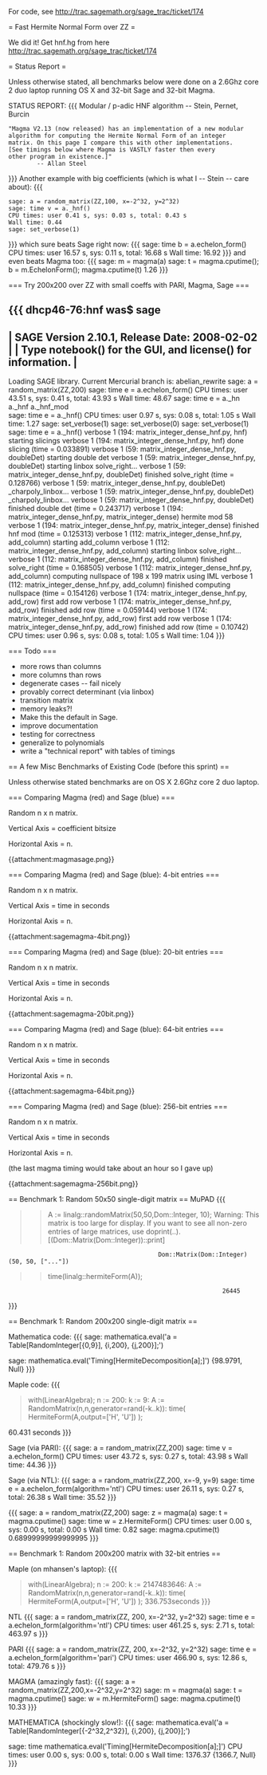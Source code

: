 For code, see http://trac.sagemath.org/sage_trac/ticket/174

= Fast Hermite Normal Form over ZZ =

We did it!  Get hnf.hg from here http://trac.sagemath.org/sage_trac/ticket/174

= Status Report =

Unless otherwise stated, all benchmarks below were done on a 2.6Ghz core 2 duo laptop running OS X and 32-bit Sage and 32-bit Magma.

STATUS REPORT:
{{{
Modular / p-adic HNF algorithm -- Stein, Pernet, Burcin

    "Magma V2.13 (now released) has an implementation of a new modular
    algorithm for computing the Hermite Normal Form of an integer
    matrix. On this page I compare this with other implementations.
    [See timings below where Magma is VASTLY faster then every
    other program in existence.]"
            -- Allan Steel
}}}
Another example with big coefficients (which is what I -- Stein -- care about):
{{{

    sage: a = random_matrix(ZZ,100, x=-2^32, y=2^32)
    sage: time v = a._hnf()
    CPU times: user 0.41 s, sys: 0.03 s, total: 0.43 s
    Wall time: 0.44
    sage: set_verbose(1)
}}}
which sure beats Sage right now:
{{{
    sage: time b = a.echelon_form()
    CPU times: user 16.57 s, sys: 0.11 s, total: 16.68 s
    Wall time: 16.92
}}}
and even beats Magma too:
{{{
    sage: m = magma(a)
    sage: t = magma.cputime(); b = m.EchelonForm(); magma.cputime(t)
    1.26
}}}

=== Try 200x200 over ZZ with small coeffs with PARI, Magma, Sage ===


{{{
dhcp46-76:hnf was$ sage
----------------------------------------------------------------------
| SAGE Version 2.10.1, Release Date: 2008-02-02                      |
| Type notebook() for the GUI, and license() for information.        |
----------------------------------------------------------------------
Loading SAGE library. Current Mercurial branch is: abelian_rewrite
sage: a = random_matrix(ZZ,200)
sage: time e = a.echelon_form()
CPU times: user 43.51 s, sys: 0.41 s, total: 43.93 s
Wall time: 48.67
sage: time e = a._hn
a._hnf      a._hnf_mod  
sage: time e = a._hnf()
CPU times: user 0.97 s, sys: 0.08 s, total: 1.05 s
Wall time: 1.27
sage: set_verbose(1)
sage: set_verbose(0)
sage: set_verbose(1)
sage: time e = a._hnf()
verbose 1 (194: matrix_integer_dense_hnf.py, hnf) starting slicings
verbose 1 (194: matrix_integer_dense_hnf.py, hnf) done slicing (time = 0.033891)
verbose 1 (59: matrix_integer_dense_hnf.py, doubleDet) starting double det
verbose 1 (59: matrix_integer_dense_hnf.py, doubleDet) starting linbox solve_right...
verbose 1 (59: matrix_integer_dense_hnf.py, doubleDet) finished solve_right (time = 0.128766)
verbose 1 (59: matrix_integer_dense_hnf.py, doubleDet) _charpoly_linbox...
verbose 1 (59: matrix_integer_dense_hnf.py, doubleDet) _charpoly_linbox...
verbose 1 (59: matrix_integer_dense_hnf.py, doubleDet) finished double det (time = 0.243717)
verbose 1 (194: matrix_integer_dense_hnf.py, matrix_integer_dense) hermite mod 58
verbose 1 (194: matrix_integer_dense_hnf.py, matrix_integer_dense) finished hnf mod (time = 0.125313)
verbose 1 (112: matrix_integer_dense_hnf.py, add_column) starting add_column
verbose 1 (112: matrix_integer_dense_hnf.py, add_column) starting linbox solve_right...
verbose 1 (112: matrix_integer_dense_hnf.py, add_column) finished solve_right (time = 0.168505)
verbose 1 (112: matrix_integer_dense_hnf.py, add_column) computing nullspace of 198 x 199 matrix using IML
verbose 1 (112: matrix_integer_dense_hnf.py, add_column) finished computing nullspace (time = 0.154126)
verbose 1 (174: matrix_integer_dense_hnf.py, add_row) first add row
verbose 1 (174: matrix_integer_dense_hnf.py, add_row) finished add row (time = 0.059144)
verbose 1 (174: matrix_integer_dense_hnf.py, add_row) first add row
verbose 1 (174: matrix_integer_dense_hnf.py, add_row) finished add row (time = 0.10742)
CPU times: user 0.96 s, sys: 0.08 s, total: 1.05 s
Wall time: 1.04
}}}


=== Todo ===
 * more rows than columns
 * more columns than rows
 * degenerate cases -- fail nicely
 * provably correct determinant (via linbox)
 * transition matrix
 * memory leaks?!
 * Make this the default in Sage. 
 * improve documentation
 * testing for correctness
 * generalize to polynomials
 * write a "technical report" with tables of timings



== A few Misc Benchmarks of Existing Code (before this sprint) ==

Unless otherwise stated benchmarks are on OS X 2.6Ghz core 2 duo laptop. 

=== Comparing Magma (red) and Sage (blue) ===

Random n x n matrix.

Vertical Axis = coefficient bitsize

Horizontal Axis = n.

{{attachment:magmasage.png}}



=== Comparing Magma (red) and Sage (blue): 4-bit entries ===

Random n x n matrix.

Vertical Axis = time in seconds

Horizontal Axis = n.

{{attachment:sagemagma-4bit.png}}

=== Comparing Magma (red) and Sage (blue): 20-bit entries ===

Random n x n matrix.

Vertical Axis = time in seconds

Horizontal Axis = n.

{{attachment:sagemagma-20bit.png}}


=== Comparing Magma (red) and Sage (blue): 64-bit entries ===

Random n x n matrix.

Vertical Axis = time in seconds

Horizontal Axis = n.

{{attachment:sagemagma-64bit.png}}


=== Comparing Magma (red) and Sage (blue): 256-bit entries ===

Random n x n matrix.

Vertical Axis = time in seconds

Horizontal Axis = n.

(the last magma timing would take about an hour so I gave up)

{{attachment:sagemagma-256bit.png}}



== Benchmark 1: Random 50x50 single-digit matrix ==
MuPAD
{{{
>> A := linalg::randomMatrix(50,50,Dom::Integer, 10);
Warning: This matrix is too large for display. If you want to see all non-zero entries of large matrices, use doprint(..). [(Dom::Matrix(Dom::Integer))::print]

                                              Dom::Matrix(Dom::Integer)(50, 50, ["..."])
>> time(linalg::hermiteForm(A));                     

                                                                26445

}}}

== Benchmark 1: Random 200x200 single-digit matrix ==

Mathematica code:
{{{
sage: mathematica.eval('a = Table[RandomInteger[{0,9}], {i,200}, {j,200}];')

sage: mathematica.eval('Timing[HermiteDecomposition[a];]')
        {98.9791, Null}
}}}


Maple code:
{{{

> with(LinearAlgebra); n := 200: k := 9: A := RandomMatrix(n,n,generator=rand(-k..k)): time( HermiteForm(A,output=['H', 'U']) );

60.431 seconds
}}}


Sage (via PARI):
{{{
sage: a = random_matrix(ZZ,200)
sage: time v = a.echelon_form()
CPU times: user 43.72 s, sys: 0.27 s, total: 43.98 s
Wall time: 44.36
}}}

Sage (via NTL):
{{{
sage: a = random_matrix(ZZ,200, x=-9, y=9)
sage: time e = a.echelon_form(algorithm='ntl')
CPU times: user 26.11 s, sys: 0.27 s, total: 26.38 s
Wall time: 35.52
}}}


{{{
sage: a = random_matrix(ZZ,200)
sage: z = magma(a)
sage: t = magma.cputime()
sage: time w = z.HermiteForm()
CPU times: user 0.00 s, sys: 0.00 s, total: 0.00 s
Wall time: 0.82
sage: magma.cputime(t)
0.68999999999999995
}}}

== Benchmark 1: Random 200x200 matrix with 32-bit entries ==

Maple (on mhansen's laptop):
{{{
> with(LinearAlgebra); n := 200: k := 2147483646: A := RandomMatrix(n,n,generator=rand(-k..k)): time( HermiteForm(A,output=['H', 'U']) );
336.753seconds
}}}

NTL 
{{{
sage: a = random_matrix(ZZ, 200, x=-2^32, y=2^32)
sage: time e = a.echelon_form(algorithm='ntl')
CPU times: user 461.25 s, sys: 2.71 s, total: 463.97 s
}}}

PARI 
{{{
sage: a = random_matrix(ZZ, 200, x=-2^32, y=2^32)
sage: time e = a.echelon_form(algorithm='pari')
CPU times: user 466.90 s, sys: 12.86 s, total: 479.76 s
}}}

MAGMA (amazingly fast):
{{{
sage: a = random_matrix(ZZ,200,x=-2^32,y=2^32)
sage: m = magma(a)
sage: t = magma.cputime()
sage: w = m.HermiteForm()
sage: magma.cputime(t)
10.33
}}}

MATHEMATICA (shockingly slow!):
{{{
sage: mathematica.eval('a = Table[RandomInteger[{-2^32,2^32}], {i,200}, {j,200}];')

sage: time mathematica.eval('Timing[HermiteDecomposition[a];]')
CPU times: user 0.00 s, sys: 0.00 s, total: 0.00 s
Wall time: 1376.37
        {1366.7, Null}
}}}
